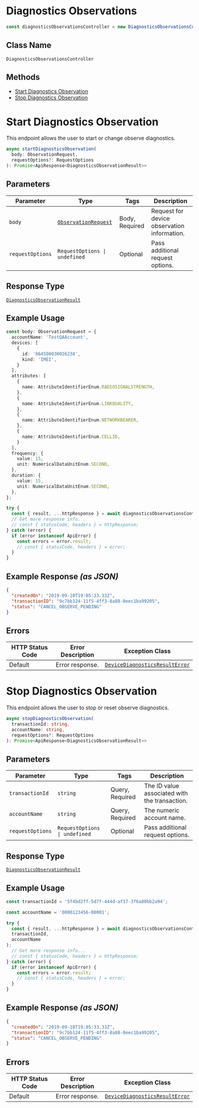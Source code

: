 # Diagnostics Observations

```ts
const diagnosticsObservationsController = new DiagnosticsObservationsController(client);
```

## Class Name

`DiagnosticsObservationsController`

## Methods

* [Start Diagnostics Observation](../../doc/controllers/diagnostics-observations.md#start-diagnostics-observation)
* [Stop Diagnostics Observation](../../doc/controllers/diagnostics-observations.md#stop-diagnostics-observation)


# Start Diagnostics Observation

This endpoint allows the user to start or change observe diagnostics.

```ts
async startDiagnosticsObservation(
  body: ObservationRequest,
  requestOptions?: RequestOptions
): Promise<ApiResponse<DiagnosticsObservationResult>>
```

## Parameters

| Parameter | Type | Tags | Description |
|  --- | --- | --- | --- |
| `body` | [`ObservationRequest`](../../doc/models/observation-request.md) | Body, Required | Request for device observation information. |
| `requestOptions` | `RequestOptions \| undefined` | Optional | Pass additional request options. |

## Response Type

[`DiagnosticsObservationResult`](../../doc/models/diagnostics-observation-result.md)

## Example Usage

```ts
const body: ObservationRequest = {
  accountName: 'TestQAAccount',
  devices: [
    {
      id: '864508030026238',
      kind: 'IMEI',
    }
  ],
  attributes: [
    {
      name: AttributeIdentifierEnum.RADIOSIGNALSTRENGTH,
    },
    {
      name: AttributeIdentifierEnum.LINKQUALITY,
    },
    {
      name: AttributeIdentifierEnum.NETWORKBEARER,
    },
    {
      name: AttributeIdentifierEnum.CELLID,
    }
  ],
  frequency: {
    value: 15,
    unit: NumericalDataUnitEnum.SECOND,
  },
  duration: {
    value: 15,
    unit: NumericalDataUnitEnum.SECOND,
  },
};

try {
  const { result, ...httpResponse } = await diagnosticsObservationsController.startDiagnosticsObservation(body);
  // Get more response info...
  // const { statusCode, headers } = httpResponse;
} catch (error) {
  if (error instanceof ApiError) {
    const errors = error.result;
    // const { statusCode, headers } = error;
  }
}
```

## Example Response *(as JSON)*

```json
{
  "createdOn": "2019-09-10T19:05:33.33Z",
  "transactionID": "9c7bb124-11f5-4ff3-8a88-0eec1ba99205",
  "status": "CANCEL_OBSERVE_PENDING"
}
```

## Errors

| HTTP Status Code | Error Description | Exception Class |
|  --- | --- | --- |
| Default | Error response. | [`DeviceDiagnosticsResultError`](../../doc/models/device-diagnostics-result-error.md) |


# Stop Diagnostics Observation

This endpoint allows the user to stop or reset observe diagnostics.

```ts
async stopDiagnosticsObservation(
  transactionId: string,
  accountName: string,
  requestOptions?: RequestOptions
): Promise<ApiResponse<DiagnosticsObservationResult>>
```

## Parameters

| Parameter | Type | Tags | Description |
|  --- | --- | --- | --- |
| `transactionId` | `string` | Query, Required | The ID value associated with the transaction. |
| `accountName` | `string` | Query, Required | The numeric account name. |
| `requestOptions` | `RequestOptions \| undefined` | Optional | Pass additional request options. |

## Response Type

[`DiagnosticsObservationResult`](../../doc/models/diagnostics-observation-result.md)

## Example Usage

```ts
const transactionId = '5f4bd2ff-5d7f-444d-af17-3f6a80bb2a94';

const accountName = '0000123456-00001';

try {
  const { result, ...httpResponse } = await diagnosticsObservationsController.stopDiagnosticsObservation(
  transactionId,
  accountName
);
  // Get more response info...
  // const { statusCode, headers } = httpResponse;
} catch (error) {
  if (error instanceof ApiError) {
    const errors = error.result;
    // const { statusCode, headers } = error;
  }
}
```

## Example Response *(as JSON)*

```json
{
  "createdOn": "2019-09-10T19:05:33.33Z",
  "transactionID": "9c7bb124-11f5-4ff3-8a88-0eec1ba99205",
  "status": "CANCEL_OBSERVE_PENDING"
}
```

## Errors

| HTTP Status Code | Error Description | Exception Class |
|  --- | --- | --- |
| Default | Error response. | [`DeviceDiagnosticsResultError`](../../doc/models/device-diagnostics-result-error.md) |

